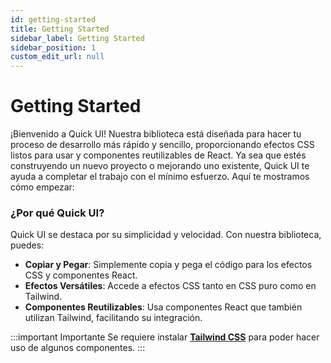 ```yaml
---
id: getting-started
title: Getting Started
sidebar_label: Getting Started
sidebar_position: 1
custom_edit_url: null
---
```


# Getting Started

¡Bienvenido a Quick UI! Nuestra biblioteca está diseñada para hacer tu proceso de desarrollo más rápido y sencillo, proporcionando efectos CSS listos para usar y componentes reutilizables de React. Ya sea que estés construyendo un nuevo proyecto o mejorando uno existente, Quick UI te ayuda a completar el trabajo con el mínimo esfuerzo. Aquí te mostramos cómo empezar:

### ¿Por qué Quick UI?
Quick UI se destaca por su simplicidad y velocidad. Con nuestra biblioteca, puedes:

- **Copiar y Pegar**: Simplemente copia y pega el código para los efectos CSS y componentes React.
- **Efectos Versátiles**: Accede a efectos CSS tanto en CSS puro como en Tailwind.
- **Componentes Reutilizables**: Usa componentes React que también utilizan Tailwind, facilitando su integración.

:::important Importante
Se requiere instalar **[Tailwind CSS](https://tailwindcss.com/)** para poder hacer uso de algunos componentes.
:::